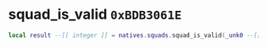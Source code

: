 # squad_is_valid `0xBDB3061E`

```lua
local result --[[ integer ]] = natives.squads.squad_is_valid(_unk0 --[[ integer ]])
```